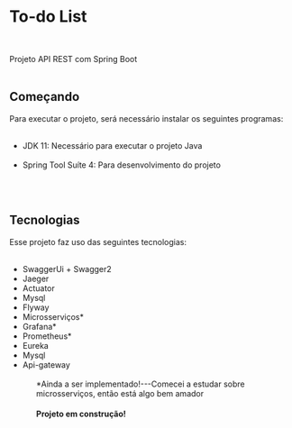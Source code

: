 <h1>To-do List</h1></br>

Projeto API REST com Spring Boot</br></br>

<h2>Começando</h2>
Para executar o projeto, será necessário instalar os seguintes programas:</br>
</br>
<ul>
<li>JDK 11: Necessário para executar o projeto Java</li></br>
<li>Spring Tool Suíte 4: Para desenvolvimento do projeto</li></br>
</ul>
</br>

<h2>Tecnologias</h2>
Esse projeto faz uso das seguintes tecnologias:</br>
</br>
<ul>
  <li>SwaggerUi + Swagger2
  <li>Jaeger
  <li>Actuator
  <li>Mysql
  <li>Flyway
  <li>Microsserviços*
  <li>Grafana*
  <li>Prometheus*
  <li>Eureka
  <li>Mysql
  <li>Api-gateway
    <ul></br>
*Ainda a ser implementado!---Comecei a estudar sobre microsserviços, então está algo bem amador
<h4>Projeto em construção!</h4>
